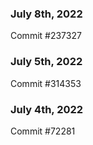 ### July 8th, 2022

Commit #237327

### July 5th, 2022

Commit #314353


### July 4th, 2022

Commit #72281
